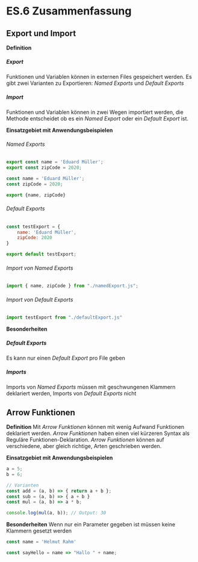 # ES.6 Zusammenfassung

## Export und Import

**Definition**
##### Export
Funktionen und Variablen können in externen Files gespeichert werden. Es gibt zwei Varianten zu Exportieren: *Named Exports* und *Default Exports*

##### Import
Funktionen und Variablen können in zwei Wegen importiert werden, die Methode entscheidet ob es ein *Named Export* oder ein *Default Export* ist.


**Einsatzgebiet mit Anwendungsbeispielen**
###### Named Exports
```js
export const name = 'Eduard Müller';
export const zipCode = 2020;
```

```js
const name = 'Eduard Müller';
const zipCode = 2020;

export {name, zipCode}
```

###### Default Exports
```js
const testExport = {
	name: 'Eduard Müller',
	zipCode: 2020
}

export default testExport;
```

###### Import von *Named Exports*
```js
import { name, zipCode } from "./namedExport.js";
```

###### Import von *Default Exports*
```js
import testExport from "./defaultExport.js"
```

**Besonderheiten**

##### Default Exports
Es kann nur einen *Default Export* pro File geben

##### Imports
Imports von *Named Exports* müssen mit geschwungenen Klammern deklariert werden, Imports von *Default Exports* nicht

## Arrow Funktionen

**Definition**
Mit *Arrow Funktionen* können mit wenig Aufwand Funktionen deklariert werden. *Arrow Funktionen* haben einen viel kürzeren Syntax als Reguläre Funktionen-Deklaration. *Arrow Funktionen* können auf verschiedene, aber gleich richtige, Arten geschrieben werden.


**Einsatzgebiet mit Anwendungsbeispielen**
```js
a = 5;
b = 6;

// Varianten
const add = (a, b) => { return a + b };
const sub = (a, b) => { a + b }
const mul = (a, b) => a * b;

console.log(mul(a, b)); // Output: 30
```


**Besonderheiten**
Wenn nur ein Parameter gegeben ist müssen keine Klammern gesetzt werden

```js
const name = 'Helmut Rahm'

const sayHello = name => "Hallo " + name;
```